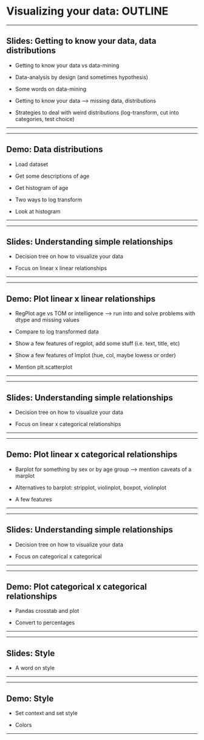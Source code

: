 Visualizing your data: OUTLINE
==============================

---------------------------
Slides: Getting to know your data, data distributions
---------------------------
* Getting to know your data vs data-mining

* Data-analysis by design (and sometimes hypothesis)

* Some words on data-mining

* Getting to know your data —> missing data, distributions

* Strategies to deal with weird distributions (log-transform, cut into categories, test choice)
---------------------------

---------------------------
Demo: Data distributions
---------------------------
* Load dataset

* Get some descriptions of age

* Get histogram of age

* Two ways to log transform

* Look at histogram
---------------------------

---------------------------
Slides: Understanding simple relationships
---------------------------
* Decision tree on how to visualize your data

* Focus on linear x linear relationships
---------------------------

---------------------------
Demo: Plot linear x linear relationships
---------------------------
* RegPlot age vs TOM or intelligence —> run into and solve problems with dtype 
and missing values

* Compare to log transformed data

* Show a few features of regplot, add some stuff (i.e. text, title, etc)

* Show a few features of lmplot (hue, col, maybe lowess or order)

* Mention plt.scatterplot
---------------------------

---------------------------
Slides: Understanding simple relationships
---------------------------
* Decision tree on how to visualize your data

* Focus on linear x categorical relationships
---------------------------

---------------------------
Demo: Plot linear x categorical relationships
---------------------------
* Barplot for something by sex or by age group —> mention caveats of a marplot

* Alternatives to barplot: stripplot, violinplot, boxpot, violinplot

* A few features
---------------------------

---------------------------
Slides: Understanding simple relationships
---------------------------
* Decision tree on how to visualize your data

* Focus on categorical x categorical
---------------------------

---------------------------
Demo: Plot categorical x categorical relationships
---------------------------
* Pandas crosstab and plot

* Convert to percentages
---------------------------

---------------------------
Slides: Style
---------------------------
* A word on style
---------------------------

---------------------------
Demo: Style
---------------------------
* Set context and set style

* Colors
---------------------------